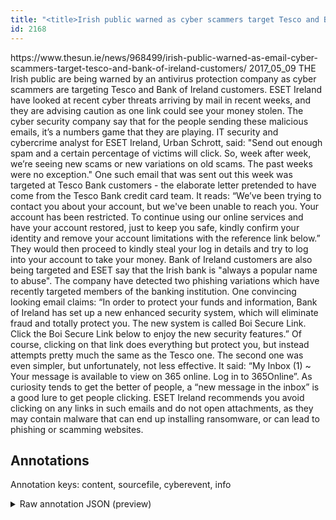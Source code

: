 ```yaml
---
title: "<title>Irish public warned as cyber scammers target Tesco and Bank of Ireland customers</title>"
id: 2168
---
```


<title>Irish public warned as cyber scammers target Tesco and Bank of Ireland customers</title>
<source> https://www.thesun.ie/news/968499/irish-public-warned-as-email-cyber-scammers-target-tesco-and-bank-of-ireland-customers/ </source>
<date> 2017_05_09 </date>

<text>
THE Irish public are being warned by an antivirus protection company as cyber scammers are targeting Tesco and Bank of Ireland customers.
ESET Ireland have looked at recent cyber threats arriving by mail in recent weeks, and they are advising caution as one link could see your money stolen.
The cyber security company say that for the people sending these malicious emails, it’s a numbers game that they are playing.
IT security and cybercrime analyst for ESET Ireland, Urban Schrott, said: "Send out enough spam and a certain percentage of victims will click. So, week after week, we’re seeing new scams or new variations on old scams. The past weeks were no exception."
One such email that was sent out this week was targeted at Tesco Bank customers - the elaborate letter pretended to have come from the Tesco Bank credit card team.
It reads: “We’ve been trying to contact you about your account, but we've been unable to reach you. Your account has been restricted. To continue using our online services and have your account restored, just to keep you safe, kindly confirm your identity and remove your account limitations with the reference link below.”
They would then proceed to kindly steal your log in details and try to log into your account to take your money.
Bank of Ireland customers are also being targeted and ESET say that the Irish bank is "always a popular name to abuse".
The company have detected two phishing variations which have recently targeted members of the banking institution.
One convincing looking email claims: “In order to protect your funds and information, Bank of Ireland has set up a new enhanced security system, which will eliminate fraud and totally protect you. The new system is called Boi Secure Link. Click the Boi Secure Link below to enjoy the new security features.”
Of course, clicking on that link does everything but protect you, but instead attempts pretty much the same as the Tesco one.
The second one was even simpler, but unfortunately, not less effective. It said: “My Inbox (1) ~ Your message is available to view on 365 online. Log in to 365Online”.
As curiosity tends to get the better of people, a “new message in the inbox” is a good lure to get people clicking.
ESET Ireland recommends you avoid clicking on any links in such emails and do not open attachments, as they may contain malware that can end up installing ransomware, or can lead to phishing or scamming websites.
</text>



## Annotations

Annotation keys: content, sourcefile, cyberevent, info

<details>
<summary>Raw annotation JSON (preview)</summary>

```json
{
  "content": "THE Irish public are being warned by an antivirus protection company as cyber scammers are targeting Tesco and Bank of Ireland customers. ESET Ireland have looked at recent cyber threats arriving by mail in recent weeks, and they are advising caution as one link could see your money stolen. The cyber security company say that for the people sending these malicious emails, it\u2019s a numbers game that they are playing. IT security and cybercrime analyst for ESET Ireland, Urban Schrott, said: \"Send out enough spam and a certain percentage of victims will click. So, week after week, we\u2019re seeing new scams or new variations on old scams. The past weeks were no exception.\" One such email that was sent out this week was targeted at Tesco Bank customers - the elaborate letter pretended to have come from the Tesco Bank credit card team. It reads: \u201cWe\u2019ve been trying to contact you about your account, but we've been unable to reach you. Your account has been restricted. To continue using our online services and have your account restored, just to keep you safe, kindly confirm your identity and remove your account limitations with the reference link below.\u201d They would then proceed to kindly steal your log in details and try to log into your account to take your money. Bank of Ireland customers are also being targeted and ESET say that the Irish bank is \"always a popular name to abuse\". The company have detected two phishing variations which have recently targeted members of the banking institution. One convincing looking email claims: \u201cIn order to protect your funds and information, Bank of Ireland has set up a new enhanced security system, which will eliminate fraud and totally protect you. The new system is called Boi Secure Link. Click the Boi Secure Link below to enjoy the new security features.\u201d Of course, clicking on that link does everything but protect you, but instead attempts pretty much the same as the Tesco one. The second one was even simpler, but unfortunately, not less effective. It said: \u201cMy Inbox (1) ~ Your message is available to view on 365 online. Log in to 365Online\u201d. As curiosity tends to get the better of people, a \u201cnew message in the inbox\u201d is a good lure to get people clicking. ESET Ireland recommends you avoid clicking on any links in such emails and do not open attachments, as they may contain malware that can end up installing ransomware, or can lead to phishing or scamming websites.",
  "sourcefile": "2168.txt",
  "cyberevent": {
    "hopper": [
      {
        "index": 0,
        "relation": "Same",
        "events": [
          {
            "index": "E2",
            "type": "Attack",
            "realis": "Actual",
            "nugget": {
              "startOffset": 693,
              "index": "T6",
              "endOffset": 705,
              "text": "was sent out"
            },
            "argument": [
              {
                "index": "T5",
                "text": "email",
                "endOffset": 687,
                "role": {
                  "type": "Tool"
                },
                "startOffset": 682,
                "type": "File"
              },
              {
                "index": "T4",
                "text": "this week",
                "endOffset": 715,
                "role": {
                  "type": "Time"
                },
                "startOffset": 706,
                "type": "Time"
              },
              {
                "index": "T3",
                "text": "Tesco Bank customers",
                "endOffset": 752,
                "role": {
                  "type": "Victim"
                },
                "startOffset": 732,
                "type": "Person"
              }
            ],
            "subtype": "Phishing"
          },
          {
            "index": "E1",
            "type": "Attack",
            "realis": "Actual",
            "nugget": {
          
```
</details>
